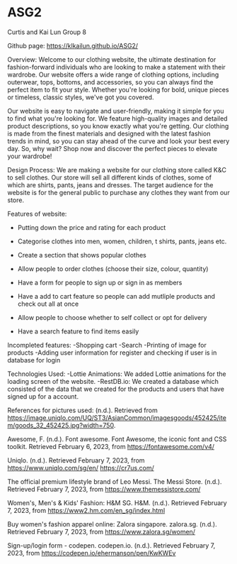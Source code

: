 # ASG2
Curtis and Kai Lun Group 8

Github page: https://klkailun.github.io/ASG2/

Overview:
Welcome to our clothing website, the ultimate destination for fashion-forward individuals who are looking to make a statement with their wardrobe. Our website offers a wide range of clothing options, including outerwear, tops, bottoms, and accessories, so you can always find the perfect item to fit your style. Whether you're looking for bold, unique pieces or timeless, classic styles, we've got you covered.

Our website is easy to navigate and user-friendly, making it simple for you to find what you're looking for. We feature high-quality images and detailed product descriptions, so you know exactly what you're getting. Our clothing is made from the finest materials and designed with the latest fashion trends in mind, so you can stay ahead of the curve and look your best every day. So, why wait? Shop now and discover the perfect pieces to elevate your wardrobe!

Design Process:
We are making a website for our clothing store called K&C to sell clothes. Our store will sell all different kinds of clothes, some of which are shirts, pants, jeans and dresses. The target audience for the website is for the general public to purchase any clothes they want from our store.

Features of website:
- Putting down the price and rating for each product

- Categorise clothes into men, women, children, t shirts, pants, jeans etc.

- Create a section that shows popular clothes

- Allow people to order clothes (choose their size, colour, quantity)

- Have a form for people to sign up or sign in as members

- Have a add to cart feature so people can add mutliple products and check out all at once

- Allow people to choose whether to self collect or opt for delivery

- Have a search feature to find items easily

Incompleted features:
-Shopping cart
-Search
-Printing of image for products
-Adding user information for register and checking if user is in database for login

Technologies Used:
-Lottie Animations: We added Lottie animations for the loading screen of the website.
-RestDB.io: We created a database which consisted of the data that we created for the products and users that have signed up for a account.

References for pictures used:
 (n.d.). Retrieved from https://image.uniqlo.com/UQ/ST3/AsianCommon/imagesgoods/452425/item/goods_32_452425.jpg?width=750. 

Awesome, F. (n.d.). Font awesome. Font Awesome, the iconic font and CSS toolkit. Retrieved February 6, 2023, from https://fontawesome.com/v4/

Uniqlo. (n.d.). Retrieved February 7, 2023, from https://www.uniqlo.com/sg/en/ 
https://cr7us.com/

The official premium lifestyle brand of Leo Messi. The Messi Store. (n.d.). Retrieved February 7, 2023, from https://www.themessistore.com/ 

Women's, Men's & Kids' Fashion: H&M SG. H&M. (n.d.). Retrieved February 7, 2023, from https://www2.hm.com/en_sg/index.html 

Buy women's fashion apparel online: Zalora singapore. zalora.sg. (n.d.). Retrieved February 7, 2023, from https://www.zalora.sg/women/

Sign-up/login form - codepen. codepen.io. (n.d.). Retrieved February 7, 2023, from https://codepen.io/ehermanson/pen/KwKWEv